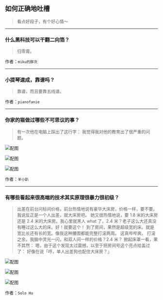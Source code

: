 ## 如何正确地吐槽

> 看点好段子，有个好心情～


 
---

### 什么黑科技可以干翻二向箔？

> 归零膏。


作者：`miku的胖次`

---

### 小提琴速成，靠谱吗？

> 靠谱，而且要靠五线谱。


作者：`pianofanie`

---

### 你家的猫做过哪些不可思议的事？

> 有一次他在电脑上踩出了这行字：
> 我觉得我对他的教育出了很严重的问题。



![配图](http://pic4.zhimg.com/70/v2-52bace679b489dd9619d69563dd2a9e7_b.jpg)



![配图](https://pic2.zhimg.com/v2-a583be64b2f0a50267eca5f3cd85d74d_b.jpg)



![配图](http://pic3.zhimg.com/70/v2-c71742637c169b69efd24c69f7f4886e_b.jpg)


作者：`羊小趴`

---

### 有哪些看起来很高端的技术其实原理很暴力很初级？

> 出差在前台问标间价格，前台热情地说有豪华大床房，价格一样，要不要。我说反正是一个人出差，就大床房吧。
> 她又很热情地说，要 1.8 米的大床房还是 2.4 米的大床房。我心里就黑人 what 了，2.4 米？老子这么大还真没有睡过这么大的床。好！就要这个！
> 到了房间，果然是超级宽的床。就是宽比长还有长的宽。像我这种腰围都能完整打滚两周。
> 这真哔哔爽。
> 打滚之余，我脑中灵光一闪，和双人间一样的价格？2.4 米？
> 掀起床罩一看，果不其然：
> 嗯，由于这个发现太过震撼，以至于把房间号这个亮点给盖过了：
> 好像在说「哼，单人出差狗也配住大床房？」



![配图](http://pic1.zhimg.com/70/v2-f987ecb23d2a4a1b0930945d221c07b0_b.jpg)



![配图](http://pic4.zhimg.com/70/v2-356e2a7695a3fbaae47388ed91f8907b_b.jpg)



![配图](http://pic4.zhimg.com/70/v2-4a555ffca2ab93f09661ad868bfab61b_b.jpg)


作者：`Solo Hu`
